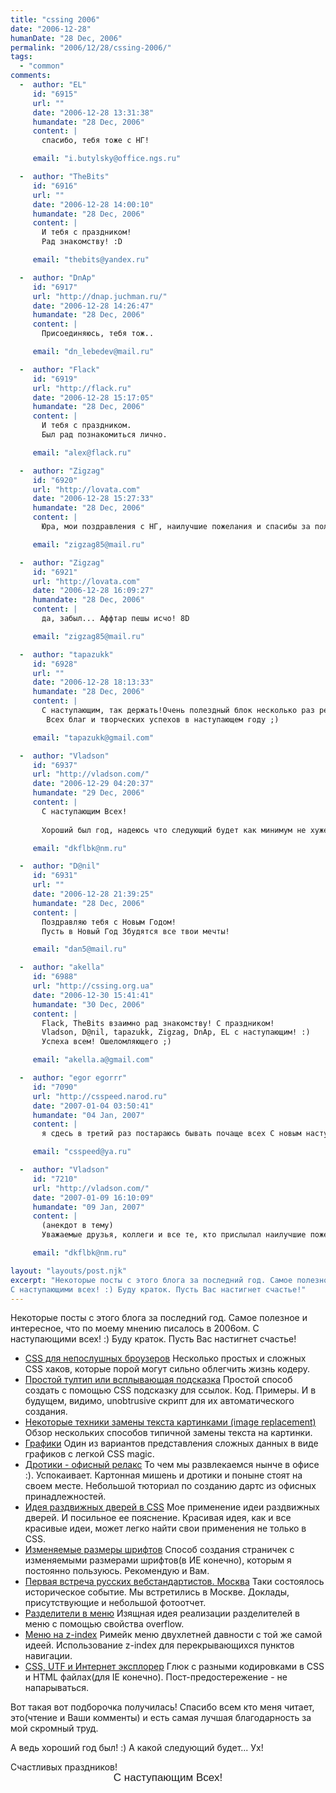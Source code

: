```yaml
---
title: "cssing 2006"
date: "2006-12-28"
humanDate: "28 Dec, 2006"
permalink: "2006/12/28/cssing-2006/"
tags: 
  - "common"
comments: 
  -  author: "EL"
     id: "6915"
     url: ""
     date: "2006-12-28 13:31:38"
     humandate: "28 Dec, 2006"
     content: | 
       спасибо, тебя тоже с НГ!

     email: "i.butylsky@office.ngs.ru"

  -  author: "TheBits"
     id: "6916"
     url: ""
     date: "2006-12-28 14:00:10"
     humandate: "28 Dec, 2006"
     content: | 
       И тебя с праздником!
       Рад знакомству! :D

     email: "thebits@yandex.ru"

  -  author: "DnAp"
     id: "6917"
     url: "http://dnap.juchman.ru/"
     date: "2006-12-28 14:26:47"
     humandate: "28 Dec, 2006"
     content: | 
       Присоединяюсь, тебя тож..

     email: "dn_lebedev@mail.ru"

  -  author: "Flack"
     id: "6919"
     url: "http://flack.ru"
     date: "2006-12-28 15:17:05"
     humandate: "28 Dec, 2006"
     content: | 
       И тебя с праздником.
       Был рад познакомиться лично.

     email: "alex@flack.ru"

  -  author: "Zigzag"
     id: "6920"
     url: "http://lovata.com"
     date: "2006-12-28 15:27:33"
     humandate: "28 Dec, 2006"
     content: | 
       Юра, мои поздравления с НГ, наилучшие пожелания и спасибы за полезное чтиво!

     email: "zigzag85@mail.ru"

  -  author: "Zigzag"
     id: "6921"
     url: "http://lovata.com"
     date: "2006-12-28 16:09:27"
     humandate: "28 Dec, 2006"
     content: | 
       да, забыл... Аффтар пешы исчо! 8D

     email: "zigzag85@mail.ru"

  -  author: "tapazukk"
     id: "6928"
     url: ""
     date: "2006-12-28 18:13:33"
     humandate: "28 Dec, 2006"
     content: | 
       С наступающим, так держать!Очень полездный блок несколько раз реально выручили статьи. 
        Всех благ и творческих успехов в наступающем году ;)

     email: "tapazukk@gmail.com"

  -  author: "Vladson"
     id: "6937"
     url: "http://vladson.com/"
     date: "2006-12-29 04:20:37"
     humandate: "29 Dec, 2006"
     content: | 
       С наступающим Всех!
       
       Хороший был год, надеюсь что следующий будет как минимум не хуже...

     email: "dkflbk@nm.ru"

  -  author: "D@nil"
     id: "6931"
     url: ""
     date: "2006-12-28 21:39:25"
     humandate: "28 Dec, 2006"
     content: | 
       Поздравляю тебя с Новым Годом!
       Пусть в Новый Год Збудятся все твои мечты!

     email: "dan5@mail.ru"

  -  author: "akella"
     id: "6988"
     url: "http://cssing.org.ua"
     date: "2006-12-30 15:41:41"
     humandate: "30 Dec, 2006"
     content: | 
       Flack, TheBits взаимно рад знакомству! С праздником!
       Vladson, D@nil, tapazukk, Zigzag, DnAp, EL с наступающим! :) 
       Успеха всем! Ошеломляющего ;)

     email: "akella.a@gmail.com"

  -  author: "egor egorrr"
     id: "7090"
     url: "http://csspeed.narod.ru"
     date: "2007-01-04 03:50:41"
     humandate: "04 Jan, 2007"
     content: | 
       я сдесь в третий раз постараюсь бывать почаще всех С новым наступившым!!! Голова перестала болеть:)

     email: "csspeed@ya.ru"

  -  author: "Vladson"
     id: "7210"
     url: "http://vladson.com/"
     date: "2007-01-09 16:10:09"
     humandate: "09 Jan, 2007"
     content: | 
       (анекдот в тему)
       Уважаемые друзья, коллеги и все те, кто прислылал наилучшие пожелания. Спешу сообщить- нихрена не исполнилось! Следовательно в следующем году прошу присылать деньгами, алкоголем или подарками. С Новым Годом! :)

     email: "dkflbk@nm.ru"

layout: "layouts/post.njk"
excerpt: "Некоторые посты с этого блога за последний год. Самое полезное и интересное, что по моему мнению писалось в 2006ом.
С наступающими всех! :) Буду краток. Пусть Вас настигнет счастье!"
---
```


Некоторые посты с этого блога за последний год. Самое полезное и интересное, что по моему мнению писалось в 2006ом.
С наступающими всех! :) Буду краток. Пусть Вас настигнет счастье!<!--more-->
<ul>
<li><a href="http://cssing.org.ua/2006/01/17/hacks-in-separate-stylesheet/">CSS для непослушных броузеров</a>
Несколько простых и сложных CSS хаков, которые порой могут сильно облегчить жизнь кодеру.</li>
<li><a href="http://cssing.org.ua/2006/02/15/css-tooltips/">Простой тултип или всплывающая подсказка</a>
Простой способ создать с помощью CSS подсказку для ссылок. Код. Примеры. И в будущем, видимо, unobtrusive скрипт для их автоматического создания.</li>
<li><a href="http://cssing.org.ua/2006/02/23/image-replacement/">Некоторые техники замены текста картинками (image replacement)</a>
Обзор нескольких способов типичной замены текста на картинки.</li>
<li><a href="http://cssing.org.ua/2006/03/07/css-bar-graphs/">Графики</a>
Один из вариантов представления сложных данных в виде графиков с легкой CSS magic.
</li>
<li><a href="http://cssing.org.ua/2006/05/09/office-darts/">Дротики - офисный релакс</a>
То чем мы развлекаемся нынче в офисе :). Успокаивает. Картонная мишень и дротики и поныне стоят на своем месте. Небольшой тюториал по созданию дартс из офисных принадлежностей. </li>
<li><a href="http://cssing.org.ua/2006/06/08/css-sliding-doors/">Идея раздвижных дверей в CSS</a>
Мое применение идеи раздвижных дверей. И посильное ее пояснение. Красивая идея, как и все красивые идеи, может легко найти свои применения не только в CSS.</li>
<li><a href="http://cssing.org.ua/2006/10/16/font-size-em/">Изменяемые размеры шрифтов</a>
Способ создания страничек с изменяемыми размерами шрифтов(в ИЕ конечно), которым я постоянно пользуюсь. Рекомендую и Вам.</li>
<li><a href="http://cssing.org.ua/2006/10/30/first-russian-wsg-moscow/">Первая встреча русских вебстандартистов. Москва</a>
Таки состоялось историческое событие. Мы встретились в Москве. Доклады, присутствующие и небольшой фотоотчет.</li>
<li><a href="http://cssing.org.ua/2006/11/05/menu-separators/">Разделители в меню</a>
Изящная идея реализации разделителей в меню с помощью свойства overflow.</li>
<li><a href="http://cssing.org.ua/2006/11/16/menu-z-index/">Меню на z-index</a>
Римейк меню двухлетней давности с той же самой идеей. Использование z-index для перекрывающихся пунктов навигации.</li>
<li><a href="http://cssing.org.ua/2006/12/23/ie-css-russian-comments-bug/">CSS, UTF и Интернет эксплорер</a>
Глюк с разными кодировками в CSS и HTML файлах(для IE конечно). Пост-предостережение - не напарываться.</li>
</ul>

Вот такая вот подборочка получилась! Спасибо всем кто меня читает, это(чтение и Ваши комменты) и есть самая лучшая благодарность за мой скромный труд.

А ведь хороший год был! :) А какой следующий будет... Ух!

Счастливых праздников!
<strong style="display:block;text-align:center;font:normal 17px/1 Arial,san-serif;">С наступающим Всех!</strong>
